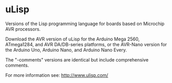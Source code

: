 # uLisp
Versions of the Lisp programming language for boards based on Microchip AVR processors.

Download the AVR version of uLisp for the Arduino Mega 2560, ATmega1284, and AVR DA/DB-series platforms, or the AVR-Nano version for the Arduino Uno, Arduino Nano, and Arduino Nano Every.

The "-comments" versions are identical but include comprehensive comments.

For more information see:
http://www.ulisp.com/
